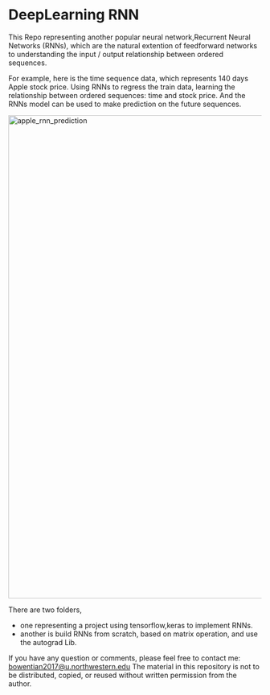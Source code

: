 # DeepLearning RNN
This Repo representing another popular neural network,Recurrent Neural Networks (RNNs), which are the natural extention of feedforward networks to understanding the input / output relationship between ordered sequences.

For example, here is the time sequence data, which represents 140 days Apple stock price. Using RNNs to regress the train data, learning the relationship between ordered sequences: time and stock price. And the RNNs model can be used to make prediction on the future sequences.

<img width="961" alt="apple_rnn_prediction" src="https://user-images.githubusercontent.com/36088488/39732428-e464f98a-5232-11e8-9a12-d1fe10a8b206.png">


There are two folders, 

- one representing a project using tensorflow,keras to implement RNNs. 
- another is build RNNs from scratch, based on matrix operation, and use the autograd Lib.


If you have any question or comments, please feel free to contact me: bowentian2017@u.northwestern.edu 
The material in this repository is not to be distributed, copied, or reused without written permission from the author.
